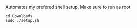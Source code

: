 Automates my prefered shell setup.
Make sure to run as root.

```console
cd Downloads
sudo ./setup.sh
```
